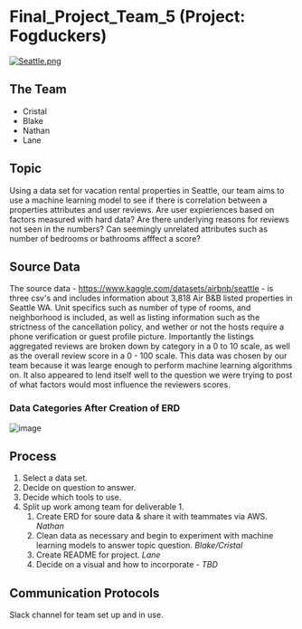 # Final_Project_Team_5 (Project: Fogduckers) 
[![Seattle.png](https://i.postimg.cc/cLFkXZFD/Seattle.png)](https://postimg.cc/PC8MqGsZ)

## The Team
 - Cristal 
 - Blake
 - Nathan
 - Lane

## Topic
  Using a data set for vacation rental properties in Seattle, our team aims to use a machine learning model to see if there is correlation between a properties attributes and user reviews.  Are user expieriences based on factors measured with hard data?  Are there underlying reasons for reviews not seen in the numbers? Can seemingly unrelated attributes such as number of bedrooms or bathrooms afffect a score?

## Source Data
The source data - https://www.kaggle.com/datasets/airbnb/seattle - is three csv's and includes information about 3,818 Air B&B listed properties in Seattle WA.  Unit specifics such as number of type of rooms, and neighborhood is included, as well as listing information such as the strictness of the cancellation policy, and wether or not the hosts require a phone verification or guest profile picture.  Importantly the listings aggregated reviews are broken down by category in a 0 to 10 scale, as well as the overall review score in a 0 - 100 scale.
This data was chosen by our team because it was learge enough to perform machine learning algorithms on.  It also appeared to lend itself well to the question we were trying to post of what factors would most influence the reviewers scores.

### Data Categories After Creation of ERD
![image](https://user-images.githubusercontent.com/111530580/214310650-2832aa6f-cc3a-471c-bb5b-b4b4c9d1af2a.png)

## Process

1. Select a data set.
2. Decide on question to answer. 
3. Decide which tools to use.
4. Split up work among team for deliverable 1.
   1. Create ERD for soure data & share it with teammates via AWS. *Nathan*
   2. Clean data as necessary and begin to experiment with machine learning models to answer topic question.  *Blake/Cristal*
   3. Create README for project.  *Lane*
   4. Decide on a visual and how to incorporate - *TBD*

## Communication Protocols
Slack channel for team set up and in use.  


